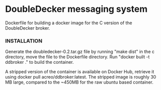 # DoubleDecker messaging system

Dockerfile for building a docker image for the C version of the DoubleDecker broker.

### INSTALLATION

Generate the doubledecker-0.2.tar.gz file by running "make dist" in the c directory, move the file to the Dockerfile directory.
Run "docker built -t ddbroker ." to build the container.

A stripped version of the container is available on Docker Hub, retrieve it using docker pull acreo/ddbroker:latest.
The stripped image is  roughly 30 MB large, compared to the ~450MB for the raw ubuntu based container.
